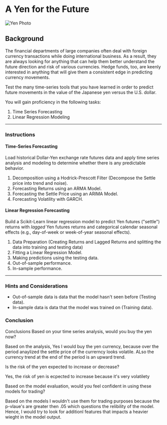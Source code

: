 # A Yen for the Future

![Yen Photo](unit-10-readme-photo.png)

## Background

The financial departments of large companies often deal with foreign currency transactions while doing international business. As a result, they are always looking for anything that can help them better understand the future direction and risk of various currencies. Hedge funds, too, are keenly interested in anything that will give them a consistent edge in predicting currency movements.

Test the many time-series tools that you have learned in order to predict future movements in the value of the Japanese yen versus the U.S. dollar.

You will gain proficiency in the following tasks:

1. Time Series Forecasting
2. Linear Regression Modeling


- - -




### Instructions

#### Time-Series Forecasting

 Load historical Dollar-Yen exchange rate futures data and apply time series analysis and modeling to determine whether there is any predictable behavior.


1. Decomposition using a Hodrick-Prescott Filter (Decompose the Settle price into trend and noise).
2. Forecasting Returns using an ARMA Model.
3. Forecasting the Settle Price using an ARIMA Model.
4. Forecasting Volatility with GARCH.



#### Linear Regression Forecasting

Build a Scikit-Learn linear regression model to predict Yen futures ("settle") returns with *lagged* Yen futures returns and categorical calendar seasonal effects (e.g., day-of-week or week-of-year seasonal effects).


1. Data Preparation (Creating Returns and Lagged Returns and splitting the data into training and testing data)
2. Fitting a Linear Regression Model.
3. Making predictions using the testing data.
4. Out-of-sample performance.
5. In-sample performance.


- - -

### Hints and Considerations

* Out-of-sample data is data that the model hasn't seen before (Testing data).
* In-sample data is data that the model was trained on (Training data).

 

### Conclusion 

Conclusions
Based on your time series analysis, would you buy the yen now?

Based on the analysis, Yes I would buy the yen currency, because over the period anaylized the settle price of the currerncy looks volatile. ALso the currency trend at the end of the period is an upward  trend.

Is the risk of the yen expected to increase or decrease?

 Yes, the risk of yen is ecpected to increase because  it's very volatilety  

Based on the model evaluation, would you feel confident in using these models for trading?

Based on the models I wouldn't use them for trading purposes because the p-vlaue's are greater then .05  which  questions the relibility of the model. Hence,  I would try to look for additionl features that impacts a heavier wieght in the model output. 
